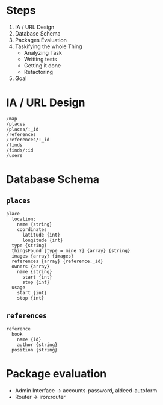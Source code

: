 # Steps
1) IA / URL Design
2) Database Schema
3) Packages Evaluation
4) Taskifying the whole Thing
    - Analyzing Task
    - Writting tests
    - Getting it done
    - Refactoring
5) Goal

# IA / URL Design
```
/map
/places
/places/:_id
/references
/references/:_id
/finds
/finds/:id
/users
```

# Database Schema
## `places`
```
place
  location:
    name {string}
    coordinates
      latitude {int}
      longitude {int}
  type {string}
  thingsFound [type = mine ?] {array} {string}
  images {array} {images}
  references {array} {reference._id}
  owners {array}
    name {string}
      start {int}
      stop {int}
  usage
    start {int}
    stop {int}
```
## `references`
```
reference
  book
    name {id}
    author {string}
  position {string}
```

# Package evaluation
* Admin Interface -> accounts-password, aldeed-autoform
* Router -> iron:router